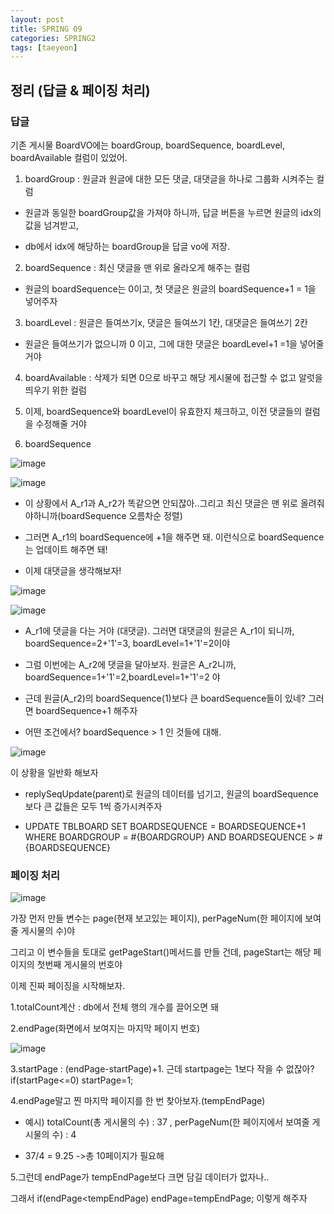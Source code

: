 ```yaml
---
layout: post
title: SPRING 09
categories: SPRING2
tags: [taeyeon]
---
```


## 정리 (답글 & 페이징 처리)

<h3>답글</h3>

기존 게시물 BoardVO에는 boardGroup, boardSequence, boardLevel, boardAvailable 컬럼이 있었어.

1. boardGroup : 원글과 원글에 대한 모든 댓글, 대댓글을 하나로 그룹화 시켜주는 컬럼

- 원글과 동일한 boardGroup값을 가져야 하니까, 답글 버튼을 누르면 원글의 idx의 값을 넘겨받고,

- db에서 idx에 해당하는 boardGroup을 답글 vo에 저장.

2. boardSequence : 최신 댓글을 맨 위로 올라오게 해주는 컬럼

- 원글의 boardSequence는 0이고, 첫 댓글은 원글의 boardSequence+1 = 1을 넣어주자

3. boardLevel : 원글은 들여쓰기x, 댓글은 들여쓰기 1칸, 대댓글은 들여쓰기 2칸

- 원글은 들여쓰기가 없으니까 0 이고, 그에 대한 댓글은 boardLevel+1 =1을 넣어줄 거야

4. boardAvailable : 삭제가 되면 0으로 바꾸고 해당 게시물에 접근할 수 없고 알럿을 띄우기 위한 컬럼

5. 이제, boardSequence와 boardLevel이 유효한지 체크하고, 이전 댓글들의 컬럼을 수정해줄 거야

6. boardSequence

![image](https://github.com/taeyeonkim2/taeyeonkim2.github.io/assets/121271236/8109134b-8f14-48a6-8d84-3c3695fddd55)

![image](https://github.com/taeyeonkim2/taeyeonkim2.github.io/assets/121271236/31f8e242-1482-4d66-92a6-688e5817275d)

- 이 상황에서 A_r1과 A_r2가 똑같으면 안되잖아..그리고 최신 댓글은 맨 위로 올려줘야하니까(boardSequence 오름차순 정렬)

- 그러면 A_r1의 boardSequence에 +1을 해주면 돼. 이런식으로 boardSequence는 업데이트 해주면 돼!

- 이제 대댓글을 생각해보자!

![image](https://github.com/taeyeonkim2/taeyeonkim2.github.io/assets/121271236/3359b1db-516f-4c3f-a456-143b195ddd6f)

![image](https://github.com/taeyeonkim2/taeyeonkim2.github.io/assets/121271236/d036ba5c-ae46-4bb7-95f5-c74cdaccb23f)

- A_r1에 댓글을 다는 거야 (대댓글). 그러면 대댓글의 원글은 A_r1이 되니까, boardSequence=2+'1'=3, boardLevel=1+'1'=2이야

- 그럼 이번에는 A_r2에 댓글을 달아보자. 원글은 A_r2니까, boardSequence=1+'1'=2,boardLevel=1+'1'=2 야

- 근데 원글(A_r2)의 boardSequence(1)보다 큰 boardSequence들이 있네? 그러면 boardSequence+1 해주자

- 어떤 조건에서? boardSequence > 1 인 것들에 대해.

![image](https://github.com/taeyeonkim2/taeyeonkim2.github.io/assets/121271236/b6b5475b-d5e0-416b-94ba-4d4b5506ac45)

이 상황을 일반화 해보자

- replySeqUpdate(parent)로 원글의 데이터를 넘기고, 원글의 boardSequence보다 큰 값들은 모두 1씩 증가시켜주자

- UPDATE TBLBOARD SET BOARDSEQUENCE = BOARDSEQUENCE+1 WHERE BOARDGROUP = #{BOARDGROUP} AND BOARDSEQUENCE > #{BOARDSEQUENCE}



<h3>페이징 처리</h3>

![image](https://github.com/taeyeonkim2/taeyeonkim2.github.io/assets/121271236/e3bdfdc0-d084-43df-9f8e-4914a5b4add7)

가장 먼저 만들 변수는 page(현재 보고있는 페이지), perPageNum(한 페이지에 보여줄 게시물의 수)야

그리고 이 변수들을 토대로 getPageStart()메서드를 만들 건데, pageStart는 해당 페이지의 첫번째 게시물의 번호야

이제 진짜 페이징을 시작해보자.

1.totalCount계산 : db에서 전체 행의 개수를 끌어오면 돼

2.endPage(화면에서 보여지는 마지막 페이지 번호)

![image](https://github.com/taeyeonkim2/taeyeonkim2.github.io/assets/121271236/f2a32f2d-fa2a-49e1-8f52-3872690096e4)

3.startPage : (endPage-startPage)+1. 근데 startpage는 1보다 작을 수 없잖아? if(startPage<=0) startPage=1;

4.endPage말고 찐 마지막 페이지를 한 번 찾아보자.(tempEndPage)

- 예시) totalCount(총 게시물의 수) : 37 , perPageNum(한 페이지에서 보여줄 게시물의 수) : 4

- 37/4 = 9.25 ->총 10페이지가 필요해

5.그런데 endPage가 tempEndPage보다 크면 담길 데이터가 없자나..

그래서 if(endPage<tempEndPage) endPage=tempEndPage; 이렇게 해주자
